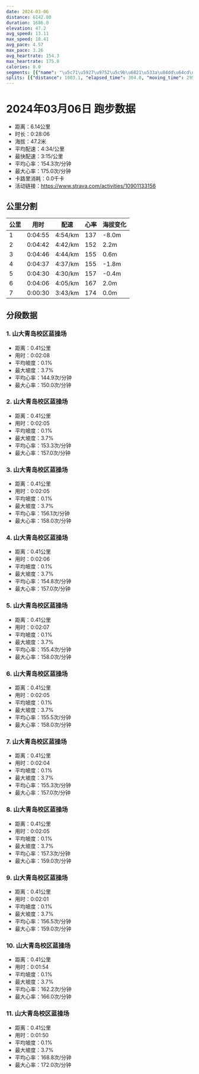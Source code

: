 ```yaml
---
date: 2024-03-06
distance: 6142.80
duration: 1686.0
elevation: 47.2
avg_speed: 13.11
max_speed: 18.41
avg_pace: 4.57
max_pace: 3.26
avg_heartrate: 154.3
max_heartrate: 175.0
calories: 0.0
segments: [{"name": "\u5c71\u5927\u9752\u5c9b\u6821\u533a\u84dd\u64cd\u573a", "distance": 408.3, "elapsed_time": 128.0, "moving_time": 128.0, "average_heartrate": 144.9, "max_heartrate": 150.0, "average_grade": 0.1, "maximum_grade": 3.7, "elevation_difference": 0.7999999999999998}, {"name": "\u5c71\u5927\u9752\u5c9b\u6821\u533a\u84dd\u64cd\u573a", "distance": 408.3, "elapsed_time": 125.0, "moving_time": 125.0, "average_heartrate": 153.3, "max_heartrate": 157.0, "average_grade": 0.1, "maximum_grade": 3.7, "elevation_difference": 0.7999999999999998}, {"name": "\u5c71\u5927\u9752\u5c9b\u6821\u533a\u84dd\u64cd\u573a", "distance": 408.3, "elapsed_time": 125.0, "moving_time": 125.0, "average_heartrate": 156.1, "max_heartrate": 158.0, "average_grade": 0.1, "maximum_grade": 3.7, "elevation_difference": 0.7999999999999998}, {"name": "\u5c71\u5927\u9752\u5c9b\u6821\u533a\u84dd\u64cd\u573a", "distance": 408.3, "elapsed_time": 126.0, "moving_time": 126.0, "average_heartrate": 154.8, "max_heartrate": 157.0, "average_grade": 0.1, "maximum_grade": 3.7, "elevation_difference": 0.7999999999999998}, {"name": "\u5c71\u5927\u9752\u5c9b\u6821\u533a\u84dd\u64cd\u573a", "distance": 408.3, "elapsed_time": 127.0, "moving_time": 127.0, "average_heartrate": 155.4, "max_heartrate": 158.0, "average_grade": 0.1, "maximum_grade": 3.7, "elevation_difference": 0.7999999999999998}, {"name": "\u5c71\u5927\u9752\u5c9b\u6821\u533a\u84dd\u64cd\u573a", "distance": 408.3, "elapsed_time": 125.0, "moving_time": 125.0, "average_heartrate": 155.5, "max_heartrate": 158.0, "average_grade": 0.1, "maximum_grade": 3.7, "elevation_difference": 0.7999999999999998}, {"name": "\u5c71\u5927\u9752\u5c9b\u6821\u533a\u84dd\u64cd\u573a", "distance": 408.3, "elapsed_time": 124.0, "moving_time": 124.0, "average_heartrate": 155.3, "max_heartrate": 157.0, "average_grade": 0.1, "maximum_grade": 3.7, "elevation_difference": 0.7999999999999998}, {"name": "\u5c71\u5927\u9752\u5c9b\u6821\u533a\u84dd\u64cd\u573a", "distance": 408.3, "elapsed_time": 125.0, "moving_time": 124.0, "average_heartrate": 157.3, "max_heartrate": 159.0, "average_grade": 0.1, "maximum_grade": 3.7, "elevation_difference": 0.7999999999999998}, {"name": "\u5c71\u5927\u9752\u5c9b\u6821\u533a\u84dd\u64cd\u573a", "distance": 408.3, "elapsed_time": 121.0, "moving_time": 121.0, "average_heartrate": 156.5, "max_heartrate": 159.0, "average_grade": 0.1, "maximum_grade": 3.7, "elevation_difference": 0.7999999999999998}, {"name": "\u5c71\u5927\u9752\u5c9b\u6821\u533a\u84dd\u64cd\u573a", "distance": 408.3, "elapsed_time": 114.0, "moving_time": 114.0, "average_heartrate": 162.2, "max_heartrate": 166.0, "average_grade": 0.1, "maximum_grade": 3.7, "elevation_difference": 0.7999999999999998}, {"name": "\u5c71\u5927\u9752\u5c9b\u6821\u533a\u84dd\u64cd\u573a", "distance": 408.3, "elapsed_time": 110.0, "moving_time": 110.0, "average_heartrate": 168.8, "max_heartrate": 172.0, "average_grade": 0.1, "maximum_grade": 3.7, "elevation_difference": 0.7999999999999998}]
splits: [{"distance": 1003.1, "elapsed_time": 304.0, "moving_time": 295.0, "average_speed": 3.4, "pace": 4.901970588235294, "average_heartrate": 137.6404109589041, "elevation_difference": -8.0, "split_number": 1}, {"distance": 997.2, "elapsed_time": 282.0, "moving_time": 282.0, "average_speed": 3.54, "pace": 4.708107344632768, "average_heartrate": 152.51063829787233, "elevation_difference": 2.2, "split_number": 2}, {"distance": 1002.6, "elapsed_time": 286.0, "moving_time": 286.0, "average_speed": 3.51, "pace": 4.748347578347579, "average_heartrate": 155.36713286713288, "elevation_difference": 0.6, "split_number": 3}, {"distance": 999.8, "elapsed_time": 277.0, "moving_time": 277.0, "average_speed": 3.61, "pace": 4.616814404432133, "average_heartrate": 155.19494584837545, "elevation_difference": -1.8, "split_number": 4}, {"distance": 998.8, "elapsed_time": 270.0, "moving_time": 270.0, "average_speed": 3.7, "pace": 4.504513513513513, "average_heartrate": 157.364312267658, "elevation_difference": -0.4, "split_number": 5}, {"distance": 1000.6, "elapsed_time": 246.0, "moving_time": 246.0, "average_speed": 4.07, "pace": 4.0950122850122845, "average_heartrate": 167.95934959349594, "elevation_difference": 2.0, "split_number": 6}, {"distance": 134.3, "elapsed_time": 34.0, "moving_time": 30.0, "average_speed": 4.48, "pace": 3.720245535714285, "average_heartrate": 174.73333333333332, "elevation_difference": 0.0, "split_number": 7}]
---
```


# 2024年03月06日 跑步数据

- 距离：6.14公里
- 时长：0:28:06
- 海拔：47.2米
- 平均配速：4:34/公里
- 最快配速：3:15/公里
- 平均心率：154.3次/分钟
- 最大心率：175.0次/分钟
- 卡路里消耗：0.0千卡
- 活动链接：https://www.strava.com/activities/10901133156

## 公里分割

| 公里 | 用时 | 配速 | 心率 | 海拔变化 |
|------|------|------|------|------|
| 1 | 0:04:55 | 4:54/km | 137 | -8.0m |
| 2 | 0:04:42 | 4:42/km | 152 | 2.2m |
| 3 | 0:04:46 | 4:44/km | 155 | 0.6m |
| 4 | 0:04:37 | 4:37/km | 155 | -1.8m |
| 5 | 0:04:30 | 4:30/km | 157 | -0.4m |
| 6 | 0:04:06 | 4:05/km | 167 | 2.0m |
| 7 | 0:00:30 | 3:43/km | 174 | 0.0m |


## 分段数据

### 1. 山大青岛校区蓝操场

- 距离：0.41公里
- 用时：0:02:08
- 平均坡度：0.1%
- 最大坡度：3.7%
- 平均心率：144.9次/分钟
- 最大心率：150.0次/分钟

### 2. 山大青岛校区蓝操场

- 距离：0.41公里
- 用时：0:02:05
- 平均坡度：0.1%
- 最大坡度：3.7%
- 平均心率：153.3次/分钟
- 最大心率：157.0次/分钟

### 3. 山大青岛校区蓝操场

- 距离：0.41公里
- 用时：0:02:05
- 平均坡度：0.1%
- 最大坡度：3.7%
- 平均心率：156.1次/分钟
- 最大心率：158.0次/分钟

### 4. 山大青岛校区蓝操场

- 距离：0.41公里
- 用时：0:02:06
- 平均坡度：0.1%
- 最大坡度：3.7%
- 平均心率：154.8次/分钟
- 最大心率：157.0次/分钟

### 5. 山大青岛校区蓝操场

- 距离：0.41公里
- 用时：0:02:07
- 平均坡度：0.1%
- 最大坡度：3.7%
- 平均心率：155.4次/分钟
- 最大心率：158.0次/分钟

### 6. 山大青岛校区蓝操场

- 距离：0.41公里
- 用时：0:02:05
- 平均坡度：0.1%
- 最大坡度：3.7%
- 平均心率：155.5次/分钟
- 最大心率：158.0次/分钟

### 7. 山大青岛校区蓝操场

- 距离：0.41公里
- 用时：0:02:04
- 平均坡度：0.1%
- 最大坡度：3.7%
- 平均心率：155.3次/分钟
- 最大心率：157.0次/分钟

### 8. 山大青岛校区蓝操场

- 距离：0.41公里
- 用时：0:02:05
- 平均坡度：0.1%
- 最大坡度：3.7%
- 平均心率：157.3次/分钟
- 最大心率：159.0次/分钟

### 9. 山大青岛校区蓝操场

- 距离：0.41公里
- 用时：0:02:01
- 平均坡度：0.1%
- 最大坡度：3.7%
- 平均心率：156.5次/分钟
- 最大心率：159.0次/分钟

### 10. 山大青岛校区蓝操场

- 距离：0.41公里
- 用时：0:01:54
- 平均坡度：0.1%
- 最大坡度：3.7%
- 平均心率：162.2次/分钟
- 最大心率：166.0次/分钟

### 11. 山大青岛校区蓝操场

- 距离：0.41公里
- 用时：0:01:50
- 平均坡度：0.1%
- 最大坡度：3.7%
- 平均心率：168.8次/分钟
- 最大心率：172.0次/分钟

